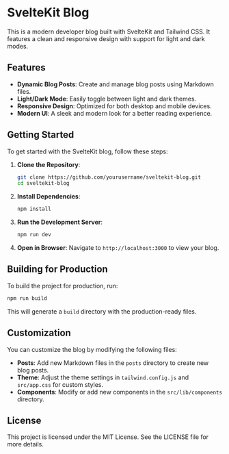 # SvelteKit Blog

This is a modern developer blog built with SvelteKit and Tailwind CSS. It features a clean and responsive design with support for light and dark modes.

## Features

- **Dynamic Blog Posts**: Create and manage blog posts using Markdown files.
- **Light/Dark Mode**: Easily toggle between light and dark themes.
- **Responsive Design**: Optimized for both desktop and mobile devices.
- **Modern UI**: A sleek and modern look for a better reading experience.

## Getting Started

To get started with the SvelteKit blog, follow these steps:

1. **Clone the Repository**:
   ```bash
   git clone https://github.com/yourusername/sveltekit-blog.git
   cd sveltekit-blog
   ```

2. **Install Dependencies**:
   ```bash
   npm install
   ```

3. **Run the Development Server**:
   ```bash
   npm run dev
   ```

4. **Open in Browser**:
   Navigate to `http://localhost:3000` to view your blog.

## Building for Production

To build the project for production, run:

```bash
npm run build
```

This will generate a `build` directory with the production-ready files.

## Customization

You can customize the blog by modifying the following files:

- **Posts**: Add new Markdown files in the `posts` directory to create new blog posts.
- **Theme**: Adjust the theme settings in `tailwind.config.js` and `src/app.css` for custom styles.
- **Components**: Modify or add new components in the `src/lib/components` directory.

## License

This project is licensed under the MIT License. See the LICENSE file for more details.